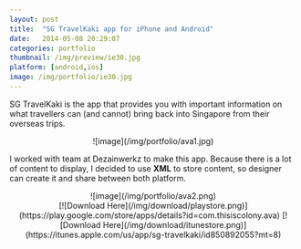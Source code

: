 ```yaml
---
layout: post
title:  "SG TravelKaki app for iPhone and Android"
date:   2014-05-08 20:29:07
categories: portfolio
thumbnail: /img/preview/ie30.jpg
platform: [android,ios]
image: /img/portfolio/ie30.jpg
---
```


SG TravelKaki is the app that provides you with important information on what travellers can (and cannot) bring back into Singapore from their overseas trips. 

<center>
![image](/img/portfolio/ava1.jpg)
</center>

I worked with team at Dezainwerkz to make this app. Because there is a lot of content to display, I decided to use **XML** to store content, so designer can create it and share between both platform. 

<center>
![image](/img/portfolio/ava2.png)
</center>

<center>
[![Download Here](/img/download/playstore.png)](https://play.google.com/store/apps/details?id=com.thisiscolony.ava)
[![Download Here](/img/download/itunestore.png)](https://itunes.apple.com/us/app/sg-travelkaki/id850892055?mt=8)
</center>